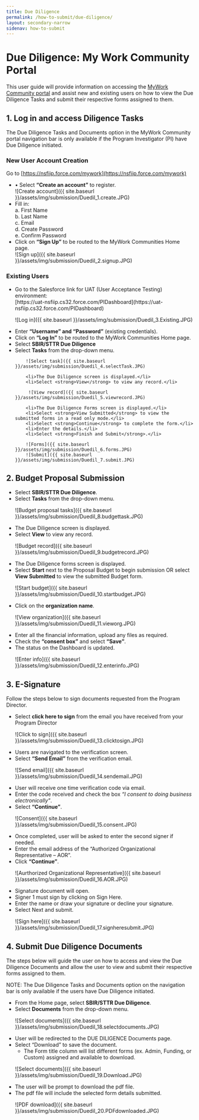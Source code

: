 ```yaml
---
title: Due Diligence
permalink: /how-to-submit/due-diligence/
layout: secondary-narrow
sidenav: how-to-submit
---
```


# Due Diligence: My Work Community Portal
This user guide will provide information on accessing the [MyWork Community portal](https://nsfiip.force.com/mywork) and assist new and existing users on how to view the Due Diligence Tasks and submit their respective forms assigned to them.

## 1. Log in and access Diligence Tasks
The Due Diligence Tasks and Documents option in the MyWork Community portal navigation bar is only available if the Program Investigator (PI) have Due Diligence initiated. 

### New User Account Creation
Go to [https://nsfiip.force.com/mywork](https://nsfiip.force.com/mywork)
  <ul>
  <li>•	Select <strong>“Create an account”</strong> to register.</li>
  ![Create account]({{ site.baseurl }}/assets/img/submission/Duedil_1.create.JPG)

  <li>Fill in:<br>
   a. First Name<br>
   b. Last Name<br>
   c. Email<br>
   d. Create Password<br>
   e. Confirm Password
  </li>
  
  <li>Click on <strong>“Sign Up”</strong> to be routed to the MyWork Communities Home page.</li>
    ![Sign up]({{ site.baseurl }}/assets/img/submission/Duedil_2.signup.JPG)
  </ul>
  
  ### Existing Users
  <ul>
  <li>Go to the Salesforce link for UAT (User Acceptance Testing) environment: <br>
    [https://uat-nsfiip.cs32.force.com/PIDashboard](https://uat-nsfiip.cs32.force.com/PIDashboard)</li>
    
  ![Log in]({{ site.baseurl }}/assets/img/submission/Duedil_3.Existing.JPG)
  
  <li>Enter <strong>“Username” and “Password”</strong> (existing credentials).</li>
  
  <li>Click on <strong>“Log In”</strong> to be routed to the MyWork Communities Home page.</li>
       <li>Select <strong>SBIR/STTR Due Diligence</strong></li>
        <li>Select <strong>Tasks</strong> from the drop-down menu.</li>
        
        ![Select task]({{ site.baseurl }}/assets/img/submission/Duedil_4.selectTask.JPG)
        
        <li>The Due Diligence screen is displayed.</li>
        <li>Select <strong>View</strong> to view any record.</li>
        
         ![View record]({{ site.baseurl }}/assets/img/submission/Duedil_5.viewrecord.JPG)
       
        <li>The Due Diligence Forms screen is displayed.</li>
        <li>Select <strong>View Submitted</strong> to view the submitted forms in a read only mode.</li>
        <li>Select <strong>Continue</strong> to complete the form.</li>
        <li>Enter the details.</li>
        <li>Select <strong>Finish and Submit</strong>.</li>
        
        ![Forms]({{ site.baseurl }}/assets/img/submission/Duedil_6.forms.JPG)
        ![Submit]({{ site.baseurl }}/assets/img/submission/Duedil_7.submit.JPG)
  </ul>
    
## 2. Budget Proposal Submission
  <ul>
  <li>Select <strong>SBIR/STTR Due Diligence</strong>.</li>
  <li>Select <strong>Tasks</strong> from the drop-down menu.</li>
    
  ![Budget proposal tasks]({{ site.baseurl }}/assets/img/submission/Duedil_8.budgettask.JPG)
    
  <li>The Due Diligence screen is displayed.</li>
  <li>Select <strong>View</strong> to view any record.</li>
  
   ![Budget record]({{ site.baseurl }}/assets/img/submission/Duedil_9.budgetrecord.JPG)
  
  <li>The Due Diligence forms screen is displayed.</li>
  <li>Select <strong>Start</strong> next to the Proposal Budget to begin submission OR select <strong>View Submitted</strong> to view the submitted Budget form.</li>

  ![Start budget]({{ site.baseurl }}/assets/img/submission/Duedil_10.startbudget.JPG)
  
  <li>Click on the <strong>organization name</strong>.</li>
  
  ![View organization]({{ site.baseurl }}/assets/img/submission/Duedil_11.vieworg.JPG)
  
  <li>Enter all the financial information, upload any files as required.</li>
  <li>Check the <strong>“consent box”</strong> and select <strong>“Save”</strong>.</li>
  <li>The status on the Dashboard is updated.</li>
  
  ![Enter info]({{ site.baseurl }}/assets/img/submission/Duedil_12.enterinfo.JPG)
  
  </ul>

## 3. E-Signature
  Follow the steps below to sign documents requested from the Program Director.
  
  <ul>
  <li>Select <strong>click here to sign</strong> from the email you have received from your Program Director</li>
  
  ![Click to sign]({{ site.baseurl }}/assets/img/submission/Duedil_13.clicktosign.JPG)
  
  <li>Users are navigated to the verification screen.</li>
  <li>Select <strong>“Send Email”</strong> from the verification email.</li>
  
  ![Send email]({{ site.baseurl }}/assets/img/submission/Duedil_14.sendemail.JPG)

  <li>User will receive one time verification code via email.</li>
  <li>Enter the code received and check the box <em>“I consent to doing business electronically"</em>.</li>
  <li>Select <strong>“Continue”</strong>.</li>
  
  ![Consent]({{ site.baseurl }}/assets/img/submission/Duedil_15.consent.JPG)

  <li>Once completed, user will be asked to enter the second signer if needed.</li>
  <li>Enter the email address of the “Authorized Organizational Representative – AOR”.</li>
  <li>Click <strong>“Continue”</strong>.</li>

  ![Aurthorized Organizational Representative]({{ site.baseurl }}/assets/img/submission/Duedil_16.AOR.JPG)
  
  <li>Signature document will open.</li>
  <li>Signer 1 must sign by clicking on Sign Here.</li>
  <li>Enter the name or draw your signature or decline your signature.</li>
  <li>Select Next and submit.</li>

  ![Sign here]({{ site.baseurl }}/assets/img/submission/Duedil_17.signheresubmit.JPG)

  </ul>
  
## 4. Submit Due Diligence Documents 
The steps below will guide the user on how to access and view the Due Diligence Documents and allow the user to view and submit their respective forms assigned to them.

NOTE: The Due Diligence Tasks and Documents option on the navigation bar is only available if the users have Due Diligence initiated. 

<ul>
  <li>From the Home page, select <strong>SBIR/STTR Due Diligence</strong>.</li>
  <li>Select <strong>Documents</strong> from the drop-down menu. </li>
  
  ![Select documents]({{ site.baseurl }}/assets/img/submission/Duedil_18.selectdocuments.JPG)
  
  <li>User will be redirected to the DUE DILIGENCE Documents page.</li>
  <li>Select “Download” to save the document.
    <ul>
      <li>The Form title column will list different forms (ex. Admin, Funding, or Custom) assigned and available to download.</li>
    </ul>    
  </li>
  
  ![Select documents]({{ site.baseurl }}/assets/img/submission/Duedil_19.Download.JPG)
      
  <li>The user will be prompt to download the pdf file.</li>
  <li>The pdf file will include the selected form details submitted.</li>
  
  ![PDF download]({{ site.baseurl }}/assets/img/submission/Duedil_20.PDFdownloaded.JPG)
  
  </ul>


  
  
  

  
